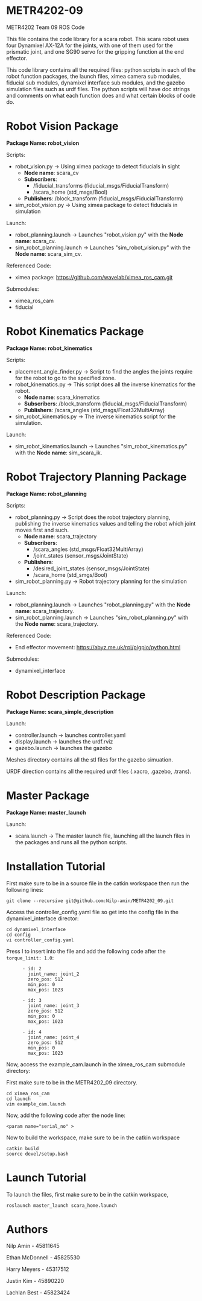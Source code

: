 # METR4202-09
METR4202 Team 09 ROS Code

This file contains the code library for a scara robot. This scara robot uses four Dynamixel AX-12A for the joints, with one of them used for the prismatic joint, and one SG90 servo for the gripping function at the end effector.

This code library contains all the required files: python scripts in each of the robot function packages, the launch files, ximea camera sub modules, fiducial sub modules, dynamixel interface sub modules, and the gazebo simulation files such as urdf files. The python scripts will have doc strings and comments on what each function does and what certain blocks of code do.

# Robot Vision Package

**Package Name: robot_vision**

Scripts:
- robot_vision.py -> Using ximea package to detect fiducials in sight
  - **Node name**: scara_cv
  - **Subscribers**: 
    - /fiducial_transforms (fiducial_msgs/FiducialTransform)
    - /scara_home (std_msgs/Bool)
  - **Publishers**: /block_transform (fiducial_msgs/FiducialTransform)
- sim_robot_vision.py -> Using ximea package to detect fiducials in simulation

Launch:
- robot_planning.launch -> Launches "robot_vision.py" with the **Node name**: scara_cv.
- sim_robot_planning.launch -> Launches "sim_robot_vision.py" with the **Node name**: scara_sim_cv.

Referenced Code:
- ximea package: https://github.com/wavelab/ximea_ros_cam.git

Submodules:
- ximea_ros_cam
- fiducial

# Robot Kinematics Package

**Package Name: robot_kinematics**

Scripts:
- placement_angle_finder.py -> Script to find the angles the joints require for the robot to go to the specified zone.
- robot_kinematics.py -> This script does all the inverse kinematics for the robot. 
  - **Node name**: scara_kinematics  
  - **Subscribers**: /block_transform (fiducial_msgs/FiducialTransform)  
  - **Publishers**: /scara_angles (std_msgs/Float32MultiArray)
- sim_robot_kinematics.py -> The inverse kinematics script for the simulation.

Launch:
- sim_robot_kinematics.launch -> Launches "sim_robot_kinematics.py" with the **Node name**: sim_scara_ik.

# Robot Trajectory Planning Package

**Package Name: robot_planning**

Scripts:
- robot_planning.py -> Script does the robot trajectory planning, publishing the inverse kinematics values and telling the robot which joint moves first and such.
  - **Node name**: scara_trajectory 
  - **Subscribers**: 
    - /scara_angles (std_msgs/Float32MultiArray) 
    - /joint_states (sensor_msgs/JointState)
  - **Publishers**: 
    - /desired_joint_states (sensor_msgs/JointState)
    - /scara_home (std_smgs/Bool)
- sim_robot_planning.py -> Robot trajectory planning for the simulation

Launch:
- robot_planning.launch -> Launches "robot_planning.py" with the **Node name**: scara_trajectory.
- sim_robot_planning.launch -> Launches "sim_robot_planning.py" with the **Node name**: scara_trajectory.

Referenced Code:
- End effector movement: https://abyz.me.uk/rpi/pigpio/python.html

Submodules:
- dynamixel_interface

# Robot Description Package

**Package Name: scara_simple_description**

Launch:
- controller.launch -> launches controller.yaml
- display.launch -> launches the urdf.rviz
- gazebo.launch -> launches the gazebo

Meshes directory contains all the stl files for the gazebo simuation.

URDF direction contains all the required urdf files (.xacro, .gazebo, .trans).

# Master Package

**Package Name: master_launch**

Launch:
- scara.launch -> The master launch file, launching all the launch files in the packages and runs all the python scripts.

# Installation Tutorial

First make sure to be in a source file in the catkin workspace then run the following lines:

```git clone --recursive git@github.com:Nilp-amin/METR4202_09.git```

Access the controller_config.yaml file so get into the config file in the dynamixel_interface director:

```
cd dynamixel_interface
cd config
vi controller_config.yaml
```

Press I to insert into the file and add the following code after the `torque_limit: 1.0`:

```
      - id: 2
        joint_name: joint_2
        zero_pos: 512
        min_pos: 0
        max_pos: 1023

      - id: 3
        joint_name: joint_3
        zero_pos: 512
        min_pos: 0
        max_pos: 1023

      - id: 4
        joint_name: joint_4
        zero_pos: 512
        min_pos: 0
        max_pos: 1023
```

Now, access the example_cam.launch in the ximea_ros_cam submodule directory:

First make sure to be in the METR4202_09 directory.

```
cd ximea_ros_cam
cd launch
vim example_cam.launch
```
Now, add the following code after the node line:

```
<param name="serial_no" >
```


Now to build the workspace, make sure to be in the catkin workspace

```
catkin build
source devel/setup.bash
```

# Launch Tutorial

To launch the files, first make sure to be in the catkin workspace,

```roslaunch master_launch scara_home.launch```

# Authors

Nilp Amin - 45811645

Ethan McDonnell - 45825530

Harry Meyers - 45317512

Justin Kim - 45890220

Lachlan Best - 45823424
